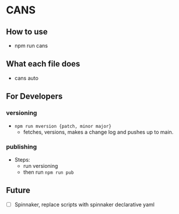 # CANS

## How to use

* npm run cans

## What each file does

* cans auto

## For Developers

### versioning

* `npm run mversion {patch, minor major}`
  * fetches, versions, makes a change log and pushes up to main.

### publishing

* Steps:
  * run versioning
  * then run `npm run pub`

## Future

* [ ] Spinnaker, replace scripts with spinnaker declarative yaml
